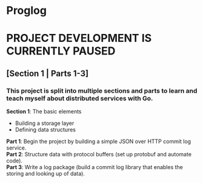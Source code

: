 # Proglog

# **PROJECT DEVELOPMENT IS CURRENTLY PAUSED**

## [Section 1 | Parts 1-3]
### This project is split into multiple sections and parts to learn and teach myself about distributed services with Go.
**Section 1**: The basic elements
 - Building a storage layer
 - Defining data structures
 
 **Part 1**: Begin the project by building a simple JSON over HTTP commit log service.\
 **Part 2**: Structure data with protocol buffers (set up protobuf and automate code).\
 **Part 3**: Write a log package (build a commit log library that enables the storing and looking up of data).
